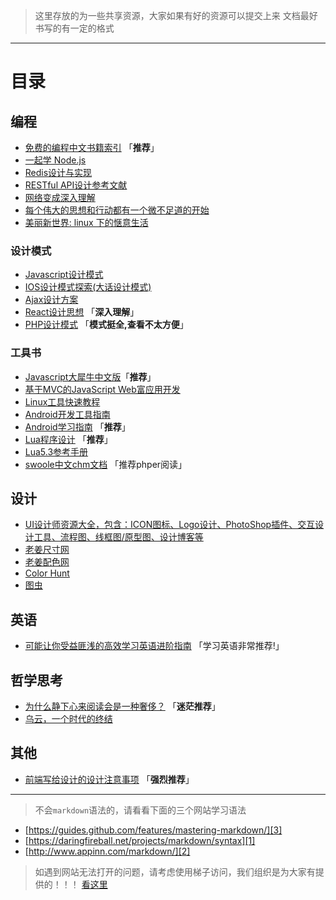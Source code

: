 > 这里存放的为一些共享资源，大家如果有好的资源可以提交上来
> 文档最好书写的有一定的格式

- - - 

# 目录
## 编程
- [免费的编程中文书籍索引][10] 「**推荐**」
- [一起学 Node.js][28]
- [Redis设计与实现][30]
- [RESTful API设计参考文献][31]
- [网络变成深入理解][35]
- [每个伟大的思想和行动都有一个微不足道的开始][37]
- [美丽新世界: linux 下的惬意生活][38]

### 设计模式
  - [Javascript设计模式][13]
  - [IOS设计模式探索(大话设计模式)][16]
  - [Ajax设计方案][18]
  - [React设计思想][19] 「**深入理解**」
  - [PHP设计模式][32] 「**模式挺全,查看不太方便**」

### 工具书
  - [Javascript大犀牛中文版][14]「**推荐**」
  - [基于MVC的JavaScript Web富应用开发][23]
  - [Linux工具快速教程][17]
  - [Android开发工具指南][20]
  - [Android学习指南][29] 「**推荐**」
  - [Lua程序设计][26] 「**推荐**」
  - [Lua5.3参考手册][27]
  - [swoole中文chm文档][36] 「推荐phper阅读」

## 设计
  - [UI设计师资源大全，包含：ICON图标、Logo设计、PhotoShop插件、交互设计工具、流程图、线框图/原型图、设计博客等][15]
  - [老姜尺寸网][21]
  - [老姜配色网][22]
  - [Color Hunt][24]
  - [图虫][25]
    
## 英语
  - [可能让你受益匪浅的高效学习英语进阶指南][11] 「学习英语非常推荐!」
  
## 哲学思考
  - [为什么静下心来阅读会是一种奢侈？][12] 「**迷茫推荐**」
  - [乌云，一个时代的终结][34]
  
## 其他
  - [前端写给设计的设计注意事项][33] 「**强烈推荐**」

- - - 

> 不会`markdown`语法的，请看看下面的三个网站学习语法

- [https://guides.github.com/features/mastering-markdown/][3]
- [https://daringfireball.net/projects/markdown/syntax][1]
- [http://www.appinn.com/markdown/][2]

> 如遇到网站无法打开的问题，请考虑使用梯子访问，我们组织是为大家有提供的！！！ [看这里][4]


[1]: https://daringfireball.net/projects/markdown/syntax
[2]: http://www.appinn.com/markdown/
[3]: https://guides.github.com/features/mastering-markdown/
[4]: https://github.com/jutasky/Share/tree/master/ssr


[10]: https://github.com/justjavac/free-programming-books-zh_CN
[11]: https://github.com/byoungd/english-level-up-tips-for-Chinese
[12]: http://www.nowamagic.net/librarys/veda/detail/2800
[13]: https://github.com/lxj/javascript.patterns
[14]: http://ued.taobao.org/javascript
[15]: https://github.com/jobbole/awesome-design-cn
[16]: https://github.com/huang303513/Design-Pattern-For-iOS
[17]: http://linuxtools-rst.readthedocs.io/zh_CN/latest
[18]: https://github.com/GerryIsWarrior/ajax
[19]: https://github.com/react-guide/react-basic
[20]: https://github.com/inferjay/AndroidDevTools
[21]: http://www.chicun.vc
[22]: http://www.peise.vc
[23]: http://jayli.github.io/jswebapps
[24]: http://colorhunt.co/
[25]: https://tuchong.com/
[26]: http://book.luaer.cn/
[27]: http://cloudwu.github.io/lua53doc/contents.html
[28]: https://github.com/nswbmw/N-blog
[29]: http://www.jianshu.com/p/f6681e417d40
[30]: https://github.com/huangz1990/redisbook
[31]: https://github.com/aisuhua/restful-api-design-references
[32]: https://github.com/yunkaiyueming/php_design_patterns
[33]: https://github.com/onface/web-design-notes
[34]: https://aidn.jp/mikutap/
[35]: https://github.com/shell909090/slides
[36]: https://github.com/smalleyes/swoole-chm
[37]: https://github.com/wizardforcel/data-science-notebook
[38]: https://github.com/yangyangwithgnu/the_new_world_linux


